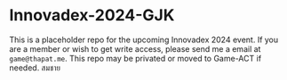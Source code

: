 # Innovadex-2024-GJK

This is a placeholder repo for the upcoming Innovadex 2024 event.
If you are a member or wish to get write access, please send me a email at `game@thapat.me`.
This repo may be privated or moved to Game-ACT if needed.
สมชาย
